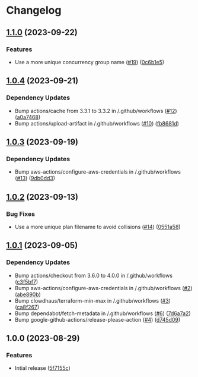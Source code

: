 # Changelog

## [1.1.0](https://github.com/oslokommune/reusable-terraform-plan-apply/compare/v1.0.4...v1.1.0) (2023-09-22)


### Features

* Use a more unique concurrency group name ([#19](https://github.com/oslokommune/reusable-terraform-plan-apply/issues/19)) ([0c6b1e5](https://github.com/oslokommune/reusable-terraform-plan-apply/commit/0c6b1e5e8c72bcf7a3121cbe90eefe59fe0d5cef))

## [1.0.4](https://github.com/oslokommune/reusable-terraform-plan-apply/compare/v1.0.3...v1.0.4) (2023-09-21)


### Dependency Updates

* Bump actions/cache from 3.3.1 to 3.3.2 in /.github/workflows ([#12](https://github.com/oslokommune/reusable-terraform-plan-apply/issues/12)) ([a0a7468](https://github.com/oslokommune/reusable-terraform-plan-apply/commit/a0a7468124bf10b97e70b1ef78177015dd65b8ad))
* Bump actions/upload-artifact in /.github/workflows ([#10](https://github.com/oslokommune/reusable-terraform-plan-apply/issues/10)) ([fb8681d](https://github.com/oslokommune/reusable-terraform-plan-apply/commit/fb8681dbadaf03f5a35dc3d2132e24cec078ea37))

## [1.0.3](https://github.com/oslokommune/reusable-terraform-plan-apply/compare/v1.0.2...v1.0.3) (2023-09-19)


### Dependency Updates

* Bump aws-actions/configure-aws-credentials in /.github/workflows ([#13](https://github.com/oslokommune/reusable-terraform-plan-apply/issues/13)) ([9db0dd3](https://github.com/oslokommune/reusable-terraform-plan-apply/commit/9db0dd3e4f748c94621dc2003a7d658afc883980))

## [1.0.2](https://github.com/oslokommune/reusable-terraform-plan-apply/compare/v1.0.1...v1.0.2) (2023-09-13)


### Bug Fixes

* Use a more unique plan filename to avoid collisions ([#14](https://github.com/oslokommune/reusable-terraform-plan-apply/issues/14)) ([0551a58](https://github.com/oslokommune/reusable-terraform-plan-apply/commit/0551a5839b6adcbfe877c5699d1cceeb2fc739b1))

## [1.0.1](https://github.com/oslokommune/reusable-terraform-plan-apply/compare/v1.0.0...v1.0.1) (2023-09-05)


### Dependency Updates

* Bump actions/checkout from 3.6.0 to 4.0.0 in /.github/workflows ([c3f5bf7](https://github.com/oslokommune/reusable-terraform-plan-apply/commit/c3f5bf7c206d812979338765beec45e72cd42b7d))
* Bump aws-actions/configure-aws-credentials in /.github/workflows ([#2](https://github.com/oslokommune/reusable-terraform-plan-apply/issues/2)) ([abe890b](https://github.com/oslokommune/reusable-terraform-plan-apply/commit/abe890b32905857b686c589e34026d07ff14739b))
* Bump clowdhaus/terraform-min-max in /.github/workflows ([#3](https://github.com/oslokommune/reusable-terraform-plan-apply/issues/3)) ([ca8f267](https://github.com/oslokommune/reusable-terraform-plan-apply/commit/ca8f267392bc9053dc2d05d1db673a8958df86cd))
* Bump dependabot/fetch-metadata in /.github/workflows ([#6](https://github.com/oslokommune/reusable-terraform-plan-apply/issues/6)) ([7d6a7a2](https://github.com/oslokommune/reusable-terraform-plan-apply/commit/7d6a7a29c0793da78dc751ee504f51a9aff10eaf))
* Bump google-github-actions/release-please-action ([#4](https://github.com/oslokommune/reusable-terraform-plan-apply/issues/4)) ([d745d09](https://github.com/oslokommune/reusable-terraform-plan-apply/commit/d745d095f8c43f9c70ba77299df969b6808aa720))

## 1.0.0 (2023-08-29)


### Features

* Intial release ([5f7155c](https://github.com/oslokommune/reusable-terraform-plan-apply/commit/5f7155cb80d054de441a803a0a01a76f15122d26))
